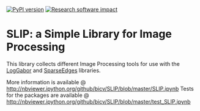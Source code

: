 [![PyPI version](https://badge.fury.io/py/SLIP.svg)](https://badge.fury.io/py/SLIP)
[![Research software impact](http://depsy.org/api/package/pypi/SLIP/badge.svg)](http://depsy.org/package/python/SLIP)

SLIP: a Simple Library for Image Processing
===========================================

This library collects different Image Processing tools for use with the  [LogGabor](https://pythonhosted.org/LogGabor/) and  [SparseEdges](https://pythonhosted.org/SparseEdges/) libraries.

More information is available @ http://nbviewer.ipython.org/github/bicv/SLIP/blob/master/SLIP.ipynb
Tests for the packages are available @ http://nbviewer.ipython.org/github/bicv/SLIP/blob/master/test_SLIP.ipynb
